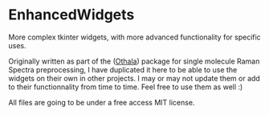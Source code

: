 # EnhancedWidgets
More complex tkinter widgets, with more advanced functionality for specific uses.

Originally written as part of the ([Othala](https://github.com/SPRBiosensors/Othala)) package for single molecule Raman Spectra preprocessing, I have duplicated it here to be able to use the widgets on their own in other projects.  I may or may not update them or add to their functionnality from time to time.  Feel free to use them as well :)

All files are going to be under a free access MIT license.
